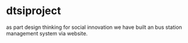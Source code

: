 # dtsiproject
as part design thinking for social innovation we have built an bus station management system via website.
